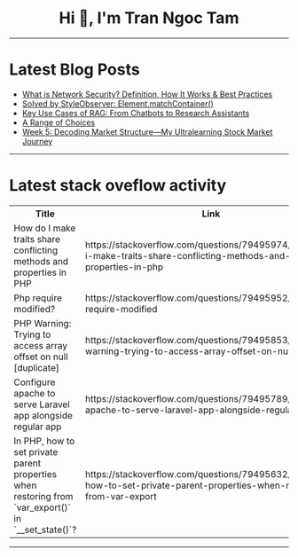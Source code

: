 <h1 align="center">Hi 👋, I'm Tran Ngoc Tam</h1>

---

# Latest Blog Posts 
<!-- BLOG-POST-LIST:START -->
- [What is Network Security? Definition, How It Works &amp; Best Practices](https://dev.to/sifytechnologies_1_4ed166/what-is-network-security-definition-how-it-works-best-practices-4l95)
- [Solved by StyleObserver: Element.matchContainer&lpar;&rpar;](https://dev.to/preetha_vaishnavi_2b82358/solved-by-styleobserver-elementmatchcontainer-346p)
- [Key Use Cases of RAG: From Chatbots to Research Assistants](https://dev.to/shaheryaryousaf/key-use-cases-of-rag-from-chatbots-to-research-assistants-356f)
- [A Range of Choices](https://dev.to/preetha_vaishnavi_2b82358/a-range-of-choices-3k0n)
- [Week 5: Decoding Market Structure—My Ultralearning Stock Market Journey](https://dev.to/premkumarv/week-5-decoding-market-structure-my-ultralearning-stock-market-journey-18cc)
<!-- BLOG-POST-LIST:END -->

---

# Latest stack oveflow activity
<table>
  <tr><th>Title</th><th>Link</th></tr>
  <!-- STACKOVERFLOW:START --><tr><td>How do I make traits share conflicting methods and properties in PHP</td><td>https://stackoverflow.com/questions/79495974/how-do-i-make-traits-share-conflicting-methods-and-properties-in-php</td></tr><tr><td>Php require modified?</td><td>https://stackoverflow.com/questions/79495952/php-require-modified</td></tr><tr><td>PHP Warning: Trying to access array offset on null [duplicate]</td><td>https://stackoverflow.com/questions/79495853/php-warning-trying-to-access-array-offset-on-null</td></tr><tr><td>Configure apache to serve Laravel app alongside regular app</td><td>https://stackoverflow.com/questions/79495789/configure-apache-to-serve-laravel-app-alongside-regular-app</td></tr><tr><td>In PHP, how to set private parent properties when restoring from `var_export&lpar;&rpar;` in `__set_state&lpar;&rpar;`?</td><td>https://stackoverflow.com/questions/79495632/in-php-how-to-set-private-parent-properties-when-restoring-from-var-export</td></tr><!-- STACKOVERFLOW:END -->
</table>

---


